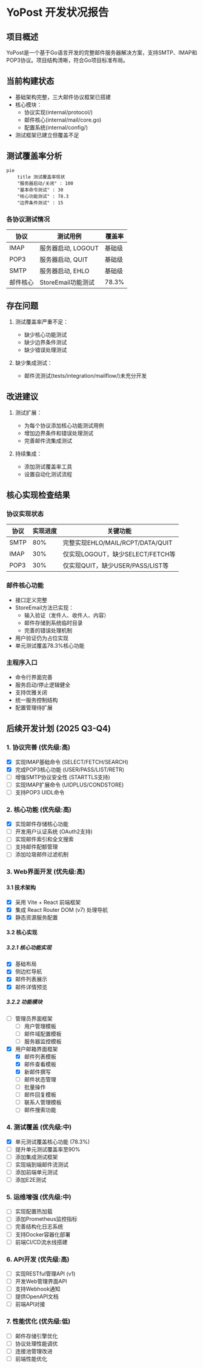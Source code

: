 # YoPost 开发状况报告

## 项目概述
YoPost是一个基于Go语言开发的完整邮件服务器解决方案，支持SMTP、IMAP和POP3协议。项目结构清晰，符合Go项目标准布局。

## 当前构建状态
- 基础架构完整，三大邮件协议框架已搭建
- 核心模块：
  - 协议实现(internal/protocol/)
  - 邮件核心(internal/mail/core.go)
  - 配置系统(internal/config/)
- 测试框架已建立但覆盖不足

## 测试覆盖率分析
```mermaid
pie
    title 测试覆盖率现状
    "服务器启动/关闭" : 100
    "基本命令测试" : 30
    "核心功能测试" : 78.3
    "边界条件测试" : 15
```

### 各协议测试情况
| 协议 | 测试用例 | 覆盖率 |
|------|----------|--------|
| IMAP | 服务器启动, LOGOUT | 基础级 |
| POP3 | 服务器启动, QUIT | 基础级 |
| SMTP | 服务器启动, EHLO | 基础级 |
| 邮件核心 | StoreEmail功能测试 | 78.3% |

## 存在问题
1. 测试覆盖率严重不足：
   - 缺少核心功能测试
   - 缺少边界条件测试
   - 缺少错误处理测试

2. 缺少集成测试：
   - 邮件流测试(tests/integration/mailflow/)未充分开发

## 改进建议
1. 测试扩展：
   - 为每个协议添加核心功能测试用例
   - 增加边界条件和错误处理测试
   - 完善邮件流集成测试

2. 持续集成：
   - 添加测试覆盖率工具
   - 设置自动化测试流程

## 核心实现检查结果

### 协议实现状态
| 协议 | 实现进度 | 关键功能 |
|------|----------|----------|
| SMTP | 80% | 完整实现EHLO/MAIL/RCPT/DATA/QUIT |
| IMAP | 30% | 仅实现LOGOUT，缺少SELECT/FETCH等 |
| POP3 | 30% | 仅实现QUIT，缺少USER/PASS/LIST等 |

### 邮件核心功能
- 接口定义完整
- StoreEmail方法已实现：
  * 输入验证（发件人、收件人、内容）
  * 邮件存储到系统临时目录
  * 完善的错误处理机制
- 用户验证仍为占位实现
- 单元测试覆盖78.3%核心功能

### 主程序入口
- 命令行界面完善
- 服务启动/停止逻辑健全
- 支持优雅关闭
- 统一服务控制结构
- 配置管理待扩展

## 后续开发计划 (2025 Q3-Q4)

### 1. 协议完善 (优先级:高)
- [x] 实现IMAP基础命令 (SELECT/FETCH/SEARCH)
- [x] 完成POP3核心功能 (USER/PASS/LIST/RETR)
- [ ] 增强SMTP协议安全性 (STARTTLS支持)
- [ ] 实现IMAP扩展命令 (UIDPLUS/CONDSTORE)
- [ ] 支持POP3 UIDL命令

### 2. 核心功能 (优先级:高)
- [x] 实现邮件存储核心功能
- [ ] 开发用户认证系统 (OAuth2支持)
- [ ] 实现邮件索引和全文搜索
- [ ] 支持邮件配额管理
- [ ] 添加垃圾邮件过滤机制

### 3. Web界面开发 (优先级:高)
#### 3.1 技术架构
- [x] 采用 Vite + React 前端框架
- [x] 集成 React Router DOM (v7) 处理导航
- [x] 静态资源服务配置

#### 3.2 核心实现

##### 3.2.1 核心功能实现
- [x] 基础布局
- [x] 侧边栏导航
- [x] 邮件列表展示
- [x] 邮件详情预览

##### 3.2.2 功能模块
- [ ] 管理员界面框架
  - [ ] 用户管理模板
  - [ ] 邮件域配置模板
  - [ ] 服务器监控模板
- [x] 用户邮箱界面框架
  - [x] 邮件列表模板
  - [x] 邮件查看模板
  - [x] 新邮件撰写
  - [ ] 邮件状态管理
  - [ ] 批量操作
  - [ ] 邮件回复模板
  - [ ] 联系人管理模板
  - [ ] 邮件搜索功能

### 4. 测试覆盖 (优先级:中)
- [x] 单元测试覆盖核心功能 (78.3%)
- [ ] 提升单元测试覆盖率至90%
- [ ] 添加集成测试框架
- [ ] 实现端到端邮件流测试
- [ ] 添加前端单元测试
- [ ] 添加E2E测试

### 5. 运维增强 (优先级:中)
- [ ] 实现配置热加载
- [ ] 添加Prometheus监控指标
- [ ] 完善结构化日志系统
- [ ] 支持Docker容器化部署
- [ ] 前端CI/CD流水线搭建

### 6. API开发 (优先级:高)
- [ ] 实现RESTful管理API (v1)
- [ ] 开发Web管理界面API
- [ ] 支持Webhook通知
- [ ] 提供OpenAPI文档
- [ ] 前端API对接

### 7. 性能优化 (优先级:低)
- [ ] 邮件存储引擎优化
- [ ] 协议处理性能调优
- [ ] 连接池管理改进
- [ ] 前端性能优化
